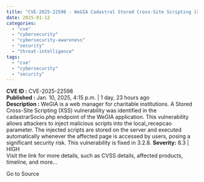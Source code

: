 ```yaml
---
title: "CVE-2025-22598 - WeGIA Cadastral Stored Cross-Site Scripting (XSS) Vulnerability"
date: 2025-01-12
categories: 
  - "cve"
  - "cybersecurity"
  - "cybersecurity-awareness"
  - "security"
  - "threat-intelligence"
tags: 
  - "cve"
  - "cybersecurity"
  - "security"
---
```


**CVE ID :** CVE-2025-22598  
**Published :** Jan. 10, 2025, 4:15 p.m. | 1 day, 23 hours ago  
**Description :** WeGIA is a web manager for charitable institutions. A Stored Cross-Site Scripting (XSS) vulnerability was identified in the cadastrarSocio.php endpoint of the WeGIA application. This vulnerability allows attackers to inject malicious scripts into the local\_recepcao parameter. The injected scripts are stored on the server and executed automatically whenever the affected page is accessed by users, posing a significant security risk. This vulnerability is fixed in 3.2.8. 
**Severity:** 8.3 | HIGH  
Visit the link for more details, such as CVSS details, affected products, timeline, and more...

Go to Source

